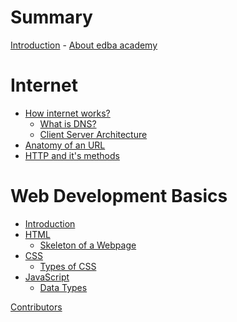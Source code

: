 # Summary

<!-- Prefix -->
[Introduction](./ReadMe.md)
    - [About edba academy](./edba-academy.md)

# Internet

- [How internet works?](./internet/how-internet-works.md)
    - [What is DNS?](./internet/what-is-dns.md)
    - [Client Server Architecture](./internet/client-server.md)
- [Anatomy of an URL](./internet/anatomy-of-url.md)
- [HTTP and it's methods](./internet/http-and-methods.md)

# Web Development Basics

- [Introduction](./web-development-basics/introduction.md)
- [HTML]()
    - [Skeleton of a Webpage]()
- [CSS]()
    - [Types of CSS]()
- [JavaScript]()
    - [Data Types]()

[Contributors]()
